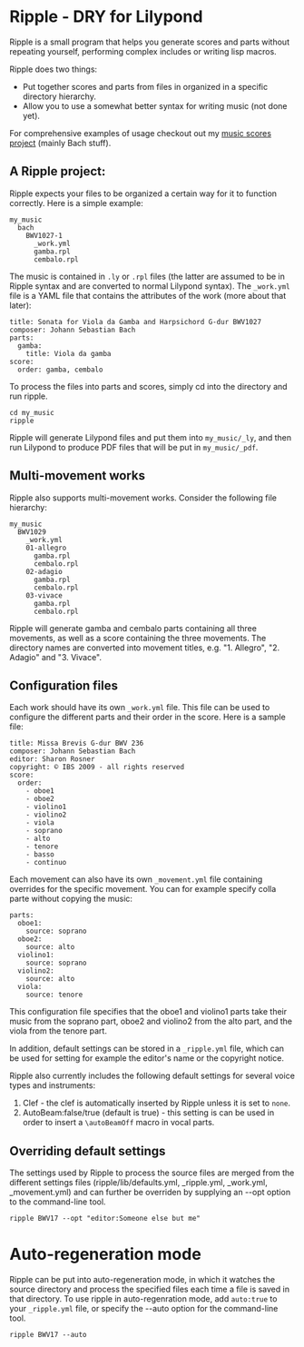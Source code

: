 # Ripple - DRY for Lilypond

Ripple is a small program that helps you generate scores and parts without repeating yourself, performing complex includes or writing lisp macros.

Ripple does two things:

- Put together scores and parts from files in organized in a specific directory hierarchy.
- Allow you to use a somewhat better syntax for writing music (not done yet).

For comprehensive examples of usage checkout out my [music scores project](http://github.com/ciconia/music/tree) (mainly Bach stuff).

## A Ripple project:

Ripple expects your files to be organized a certain way for it to function correctly. Here is a simple example:

    my_music
      bach
        BWV1027-1
          _work.yml
          gamba.rpl
          cembalo.rpl

The music is contained in <code>.ly</code> or <code>.rpl</code> files (the latter are assumed to be in Ripple syntax and are converted to normal Lilypond syntax). The <code>\_work.yml</code> file is a YAML file that contains the attributes of the work (more about that later):

    title: Sonata for Viola da Gamba and Harpsichord G-dur BWV1027
    composer: Johann Sebastian Bach
    parts:
      gamba:
        title: Viola da gamba
    score:
      order: gamba, cembalo
      
To process the files into parts and scores, simply cd into the directory and run ripple.

    cd my_music
    ripple
    
Ripple will generate Lilypond files and put them into <code>my\_music/\_ly</code>, and then run Lilypond to produce PDF files that will be put in <code>my\_music/\_pdf</code>.

## Multi-movement works

Ripple also supports multi-movement works. Consider the following file hierarchy:

    my_music
      BWV1029
        _work.yml
        01-allegro
          gamba.rpl
          cembalo.rpl
        02-adagio
          gamba.rpl
          cembalo.rpl
        03-vivace
          gamba.rpl
          cembalo.rpl

Ripple will generate gamba and cembalo parts containing all three movements, as well as a score containing the three movements. The directory names are converted into movement titles, e.g. "1. Allegro", "2. Adagio" and "3. Vivace".

## Configuration files

Each work should have its own <code>\_work.yml</code> file. This file can be used to configure the different parts and their order in the score. Here is a sample file:

    title: Missa Brevis G-dur BWV 236
    composer: Johann Sebastian Bach
    editor: Sharon Rosner
    copyright: © IBS 2009 - all rights reserved
    score:
      order:
        - oboe1
        - oboe2
        - violino1
        - violino2
        - viola
        - soprano
        - alto
        - tenore
        - basso
        - continuo

Each movement can also have its own <code>\_movement.yml</code> file containing overrides for the specific movement. You can for example specify colla parte without copying the music:

    parts:
      oboe1:
        source: soprano
      oboe2:
        source: alto
      violino1:
        source: soprano
      violino2: 
        source: alto
      viola:
        source: tenore

This configuration file specifies that the oboe1 and violino1 parts take their music from the soprano part, oboe2 and violino2 from the alto part, and the viola from the tenore part.

In addition, default settings can be stored in a <code>_ripple.yml</code> file, which can be used for setting for example the editor's name or the copyright notice.

Ripple also currently includes the following default settings for several voice types and instruments:

1. Clef - the clef is automatically inserted by Ripple unless it is set to <code>none</code>.
2. AutoBeam:false/true (default is true) - this setting is can be used in order to insert a <code>\autoBeamOff</code> macro in vocal parts.

## Overriding default settings

The settings used by Ripple to process the source files are merged from the different settings files (ripple/lib/defaults.yml, _ripple.yml, _work.yml, _movement.yml) and can further be overriden by supplying an --opt option to the command-line tool.

    ripple BWV17 --opt "editor:Someone else but me"
    
# Auto-regeneration mode

Ripple can be put into auto-regeneration mode, in which it watches the source directory and process the specified files each time a file is saved in that directory. To use ripple in auto-regenration mode, add <code>auto:true</code> to your <code>_ripple.yml</code> file, or specify the --auto option for the command-line tool.

    ripple BWV17 --auto
    